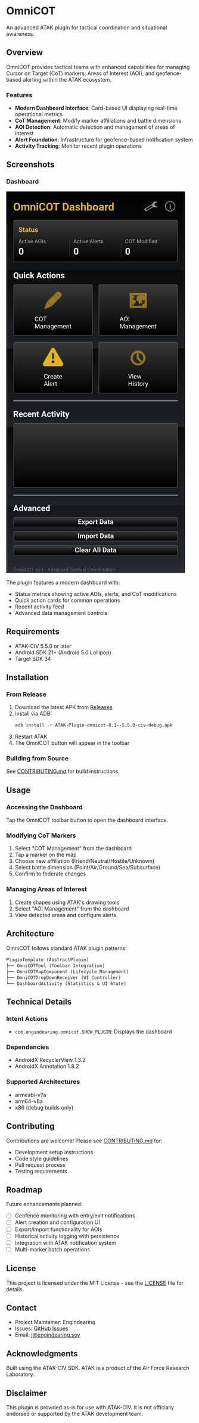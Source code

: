 # OmniCOT

An advanced ATAK plugin for tactical coordination and situational awareness.

## Overview

OmniCOT provides tactical teams with enhanced capabilities for managing Cursor on Target (CoT) markers, Areas of Interest (AOI), and geofence-based alerting within the ATAK ecosystem.

### Features

- **Modern Dashboard Interface**: Card-based UI displaying real-time operational metrics
- **CoT Management**: Modify marker affiliations and battle dimensions
- **AOI Detection**: Automatic detection and management of areas of interest
- **Alert Foundation**: Infrastructure for geofence-based notification system
- **Activity Tracking**: Monitor recent plugin operations

## Screenshots

### Dashboard

![OmniCOT Dashboard](screenshots/dashboard.png)

The plugin features a modern dashboard with:
- Status metrics showing active AOIs, alerts, and CoT modifications
- Quick action cards for common operations
- Recent activity feed
- Advanced data management controls

## Requirements

- ATAK-CIV 5.5.0 or later
- Android SDK 21+ (Android 5.0 Lollipop)
- Target SDK 34

## Installation

### From Release

1. Download the latest APK from [Releases](../../releases)
2. Install via ADB:
   ```bash
   adb install -r ATAK-Plugin-omnicot-0.1--5.5.0-civ-debug.apk
   ```
3. Restart ATAK
4. The OmniCOT button will appear in the toolbar

### Building from Source

See [CONTRIBUTING.md](CONTRIBUTING.md) for build instructions.

## Usage

### Accessing the Dashboard

Tap the OmniCOT toolbar button to open the dashboard interface.

### Modifying CoT Markers

1. Select "COT Management" from the dashboard
2. Tap a marker on the map
3. Choose new affiliation (Friend/Neutral/Hostile/Unknown)
4. Select battle dimension (Point/Air/Ground/Sea/Subsurface)
5. Confirm to federate changes

### Managing Areas of Interest

1. Create shapes using ATAK's drawing tools
2. Select "AOI Management" from the dashboard
3. View detected areas and configure alerts

## Architecture

OmniCOT follows standard ATAK plugin patterns:

```
PluginTemplate (AbstractPlugin)
├── OmniCOTTool (Toolbar Integration)
├── OmniCOTMapComponent (Lifecycle Management)
├── OmniCOTDropDownReceiver (UI Controller)
└── DashboardActivity (Statistics & UI State)
```

## Technical Details

### Intent Actions

- `com.engindearing.omnicot.SHOW_PLUGIN`: Displays the dashboard

### Dependencies

- AndroidX RecyclerView 1.3.2
- AndroidX Annotation 1.8.2

### Supported Architectures

- armeabi-v7a
- arm64-v8a
- x86 (debug builds only)

## Contributing

Contributions are welcome! Please see [CONTRIBUTING.md](CONTRIBUTING.md) for:
- Development setup instructions
- Code style guidelines
- Pull request process
- Testing requirements

## Roadmap

Future enhancements planned:

- [ ] Geofence monitoring with entry/exit notifications
- [ ] Alert creation and configuration UI
- [ ] Export/import functionality for AOIs
- [ ] Historical activity logging with persistence
- [ ] Integration with ATAK notification system
- [ ] Multi-marker batch operations

## License

This project is licensed under the MIT License - see the [LICENSE](LICENSE) file for details.

## Contact

- Project Maintainer: Engindearing
- Issues: [GitHub Issues](../../issues)
- Email: j@engindearing.soy

## Acknowledgments

Built using the ATAK-CIV SDK. ATAK is a product of the Air Force Research Laboratory.

## Disclaimer

This plugin is provided as-is for use with ATAK-CIV. It is not officially endorsed or supported by the ATAK development team.
